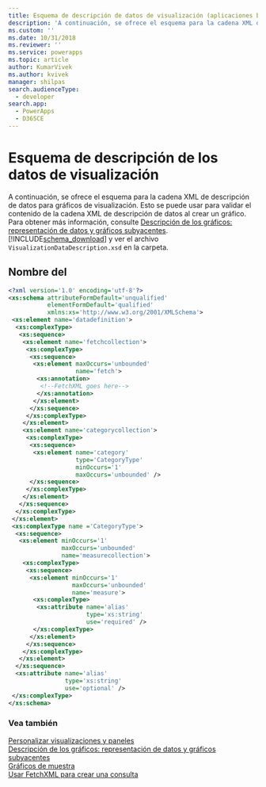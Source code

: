 ```yaml
---
title: Esquema de descripción de datos de visualización (aplicaciones basadas en modelos) | Microsoft Docs
description: 'A continuación, se ofrece el esquema para la cadena XML de descripción de datos para gráficos de visualización. Esto se puede usar para validar el contenido de la cadena XML de descripción de datos al crear un gráfico.'
ms.custom: ''
ms.date: 10/31/2018
ms.reviewer: ''
ms.service: powerapps
ms.topic: article
author: KumarVivek
ms.author: kvivek
manager: shilpas
search.audienceType:
  - developer
search.app:
  - PowerApps
  - D365CE
---
```

# <a name="visualization-data-description-schema"></a>Esquema de descripción de los datos de visualización

<!-- https://docs.microsoft.com/en-us/dynamics365/customer-engagement/developer/customize-dev/visualization-data-description-schema -->

A continuación, se ofrece el esquema para la cadena XML de descripción de datos para gráficos de visualización. Esto se puede usar para validar el contenido de la cadena XML de descripción de datos al crear un gráfico. Para obtener más información, consulte [Descripción de los gráficos: representación de datos y gráficos subyacentes](understand-charts-underlying-data-chart-representation.md). [!INCLUDE[schema_download](../../includes/schema-download.md)] y ver el archivo `VisualizationDataDescription.xsd` en la carpeta.  
  
## <a name="schema"></a>Nombre del  
  
```xml  
<?xml version='1.0' encoding='utf-8'?>  
<xs:schema attributeFormDefault='unqualified'  
           elementFormDefault='qualified'  
           xmlns:xs='http://www.w3.org/2001/XMLSchema'>  
 <xs:element name='datadefinition'>  
  <xs:complexType>  
   <xs:sequence>  
    <xs:element name='fetchcollection'>  
     <xs:complexType>  
      <xs:sequence>  
       <xs:element maxOccurs='unbounded'  
                   name='fetch'>  
        <xs:annotation>  
         <!--FetchXML goes here-->  
        </xs:annotation>  
       </xs:element>  
      </xs:sequence>  
     </xs:complexType>  
    </xs:element>  
    <xs:element name='categorycollection'>  
     <xs:complexType>  
      <xs:sequence>  
       <xs:element name='category'  
                   type='CategoryType'  
                   minOccurs='1'  
                   maxOccurs='unbounded' />  
      </xs:sequence>  
     </xs:complexType>  
    </xs:element>  
   </xs:sequence>  
  </xs:complexType>  
 </xs:element>  
 <xs:complexType name ='CategoryType'>  
  <xs:sequence>  
   <xs:element minOccurs='1'  
               maxOccurs='unbounded'  
               name='measurecollection'>  
    <xs:complexType>  
     <xs:sequence>  
      <xs:element minOccurs='1'  
                  maxOccurs='unbounded'  
                  name='measure'>  
       <xs:complexType>  
        <xs:attribute name='alias'  
                      type='xs:string'  
                      use='required' />  
       </xs:complexType>  
      </xs:element>  
     </xs:sequence>  
    </xs:complexType>  
   </xs:element>  
  </xs:sequence>  
  <xs:attribute name='alias'  
                type='xs:string'  
                use='optional' />  
 </xs:complexType>  
</xs:schema>  
```  
### <a name="see-also"></a>Vea también  
 [Personalizar visualizaciones y paneles](customize-visualizations-dashboards.md)   
 [Descripción de los gráficos: representación de datos y gráficos subyacentes](understand-charts-underlying-data-chart-representation.md)   
 [Gráficos de muestra](sample-charts.md)   
 [Usar FetchXML para crear una consulta](../common-data-service/use-fetchxml-construct-query.md)
